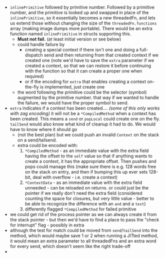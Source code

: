 - `inlinePrimitive` followed by primitive number. Followed by a primitive number, and the primitive is looked up and swapped in place of the `inlinePrimitive`, so it essentially becomes a new threadedFn, and lets us extend those without changing the size of the `threadedFn.functions` array (making image dumps more portable).  There would be an extra function named `inlinePrimitive` in structs supporting this.
	- **Must not fail.** (at least initial version or see below)
	- could handle failure by 
		- creating a special context if there isn't one and doing a full-dispatch send and then returning from that created context if we created one (note we'd have to save the `extra` parameter if we created a context, so that we can restore it before continuing with the function so that it can create a proper one when required)
		- or if the encoding for `extra` that enables creating a context on-the-fly is implemented, just create one
	- the word following the primitive could be the selector (symbol) augmented by the primitive number. that way if we wanted to handle the failure, we would have the proper symbol to send.
- `extra` indicates if a context has been created.... *(some of this only works with zag encoding)* it will not be a `*CompiledMethod` when a context has been created. This means a `send` or `popLocal` could create one on the fly. `tailSend` would also know what kind of cleanup it had to do. We would have to know where it should go
	- (not the best plan) but we could push an invalid `Context` on the stack on a send/tailsend. 
	- extra could be encoded with:
		1. `*CompiledMethod` - as an immediate value with the extra field having the offset to the `self` value so that if anything wants to create a context, it has the appropriate offset. Then pushes and pops could manage this (make sure there is e.g. 128 words free on the stack on entry, and then if bumping this up ever sets 128-bit, deal with overflow - i.e. create a context)
		2. `*ContextData` - as an immediate value with the extra field unneeded - can be reloaded on returns. or could just be the pointer if we really don't need the extra field (considered counting the space for closures, but very little value - better to be able to recognize the difference with an `and` and a `test`)
		3. differently flagged `*CompiledMethod` for failed primitive
- we could get rid of the process pointer as we can always create it from the stack pointer - but then we'd have to find a place to pass the "check for interrupt" flag - possibly in extra
- although the test for match could be moved from `send`/`tailSend` into the method, which would maybe save 1 or 2 when running a JITted method, it would mean an extra parameter to all threadedFns and an extra word for every send, which doesn't seem like the right trade-off
- 